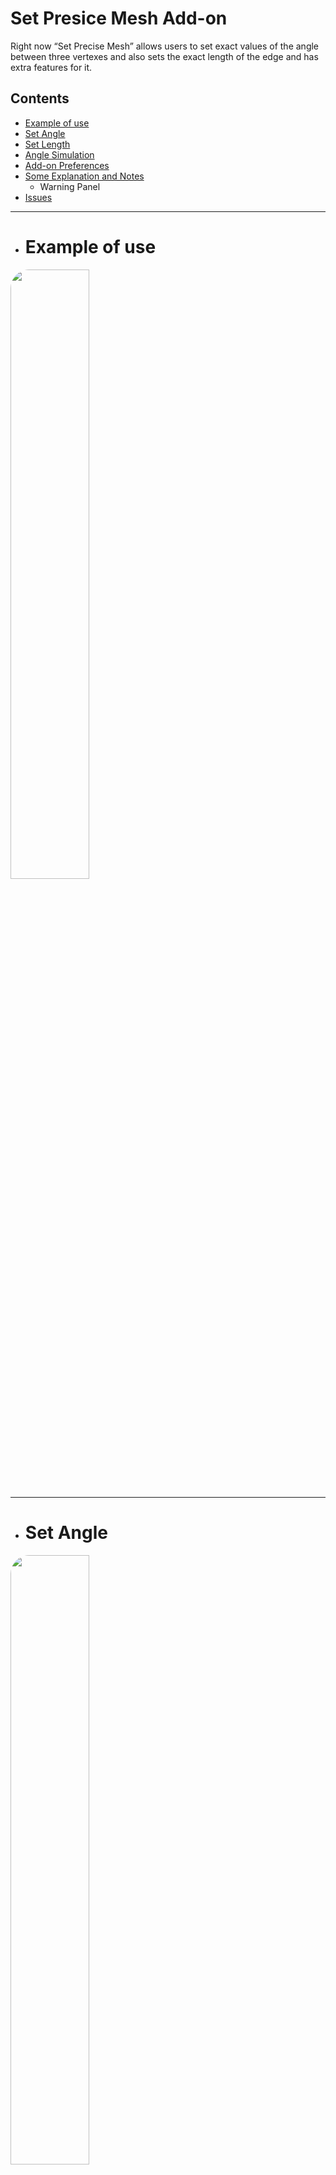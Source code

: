 # Set Presice Mesh Add-on

Right now “Set Precise Mesh” allows users to set exact values of the angle between three vertexes and also sets the exact length of the edge and has extra features for it.

## Contents
* <a href="#example_of_use">Example of use</a>
* <a href="#set_angle">Set Angle</a>
* <a href="#set_length">Set Length</a>
* <a href="#angle_simulation">Angle Simulation</a>
* <a href="#add-on_preferences">Add-on Preferences</a>
* <a href="#some_explanation">Some Explanation and Notes</a>
    * Warning Panel
* <a href="#issues">Issues</a>

---
* # <a name="example_of_use">Example of use</a>

<a href="https://drive.google.com/file/d/1qAwyBlXf_b-5Hwuwp4QdpEgT5GQP6NKz/preview" target="_blank">
<img src="https://i.imgur.com/JSwlr2A.png" width=50% height=50% alt"Angle" style="border-radius: 30px">
</a>

---
* # <a name="set_angle">Set Angle</a>

<a href="https://drive.google.com/file/d/138wmaauvSyV0Aqim1AJA02god0OnEpcg/preview" target="_self">
<img src="https://i.imgur.com/XBiNgOg.png" width=50% height=50% alt"Angle" style="border-radius: 30px">
</a>

You can set exact value of the angle between three vertexes. 

To change the angle it is necessary to select three vertices. The last selected vertex will be active and will affect on the angle change, i.e. active vertex will be moved.

If you enable "Change adjacent edge", the edge adjacent to the angle will be changed, otherwise the edge opposite to the angle will be changed.

To change the angle script uses a normal based on the three selected vertexes:

<a href="https://drive.google.com/file/d/12S0BaN1r0MQ7mr4cg9kqPSZKhFecueHD/preview" target="_self">
<img src="https://i.imgur.com/TQXxCan.png" width=50% height=50% alt"Angle" style="border-radius: 30px">
</a>

---
* # <a name="set_length">Set Length</a>
<a href="https://drive.google.com/file/d/1NndKw_OcC51AqroSHMey70PDRMuPhotp/preview" target="_self">
<img src="https://i.imgur.com/Wovj1ub.png" width=50% height=50% alt"Angle" style="border-radius: 30px">
</a>

To change the length of the edge it is necessary to select two verteces. The last selected vertex (active vertex) will change its length, i.e. last selected vertex will be moved.

If you enable "Change two directions" the length will change based on the two selected vertexes i.e. two selceted vertexes will be moved.

---
* # <a name ="angle_simulation">Angle Simulation</a>

---
* # <a name ="add-on_preferences">Add-on Preferences</a>

---
* # <a name="some_explanation">Some Explanation and Notes</a>
   >* ## Warning Panel
   >
   > https://www.canva.com/design/DAD7-RCbGng/view
   >
   > https://www.canva.com/design/DAD7-f0Kyt0/view

---
* # <a name="issues">Issues</a>

<a href="https://drive.google.com/file/d/1oczmblzCjmVg-TWA_adjX7Eyg8xwRS90/preview" target="_self">
<img src="https://i.imgur.com/HrPixOg.png" width=50% height=50% alt"Angle" style="border-radius: 30px">
</a>
